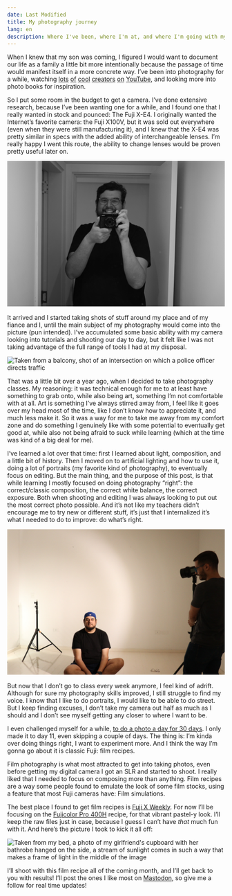 ```yaml
---
date: Last Modified
title: My photography journey
lang: en
description: Where I've been, where I'm at, and where I'm going with my photography.
---
```

When I knew that my son was coming, I figured I would want to document our life as a family a little bit more intentionally because the passage of time would manifest itself in a more concrete way. I’ve been into photography for a while, watching [lots](https://www.youtube.com/@WillemVerb) [of](https://www.youtube.com/@PaulieB) [cool](https://www.youtube.com/@geneyoon11) [creators](https://www.youtube.com/@grainydaysss) [on](https://www.youtube.com/@TatianaHopper) [YouTube](https://www.youtube.com/@graincheck), and looking more into photo books for inspiration. 

So I put some room in the budget to get a camera. I’ve done extensive research, because I’ve been wanting one for a while, and I found one that I really wanted in stock and pounced: The Fuji X-E4. I originally wanted the Internet’s favorite camera: the Fuji X100V, but it was sold out everywhere (even when they were still manufacturing it), and I knew that the X-E4 was pretty similar in specs with the added ability of interchangeable lenses. I’m really happy I went this route, the ability to change lenses would be proven pretty useful later on.

![A portrait of myself through a mirror, showing my camera](/assets/images/posts/photo-journey/self.jpg "Classic mirror selfie")

It arrived and I started taking shots of stuff around my place and of my fiance and I, until the main subject of my photography would come into the picture (pun intended). I’ve accumulated some basic ability with my camera looking into tutorials and shooting our day to day, but it felt like I was not taking advantage of the full range of tools I had at my disposal. 

![Taken from a balcony, shot of an intersection on which a police officer directs traffic](/assets/images/posts/photo-journey/first-shot.jpg "From my old apartment's balcony")

That was a little bit over a year ago, when I decided to take photography classes. My reasoning: it was technical enough for me to at least have something to grab onto, while also being art, something I’m not comfortable with at all. Art is something I’ve always stirred away from, I feel like it goes over my head most of the time, like I don’t know how to appreciate it, and much less make it.  So it was a way for me to take me away from my comfort zone and do something I genuinely like with some potential to eventually get good at, while also not being afraid to suck while learning (which at the time was kind of a big deal for me).

I’ve learned a lot over that time: first I learned about light, composition, and a little bit of history. Then I moved on to artificial lighting and how to use it, doing a lot of portraits (my favorite kind of photography), to eventually focus on editing. But the main thing, and the purpose of this post, is that while learning I mostly focused on doing photography “right”: the correct/classic composition, the correct white balance, the correct exposure. Both when shooting and editing I was always looking to put out the most correct photo possible. And it’s not like my teachers didn’t encourage me to try new or different stuff, it’s just that I internalized it’s what I needed to do to improve: do what’s right. 

![A portrait of myself shot by a teammate, sitting on a photography studio while my teacher points a continous light source at me](/assets/images/posts/photo-journey/in-class.jpg "Classic mirror selfie")

But now that I don’t go to class every week anymore, I feel kind of adrift. Although for sure my photography skills improved, I still struggle to find my voice. I know that I like to do portraits, I would like to be able to do street. But I keep finding excuses, I don’t take my camera out half as much as I should and I don’t see myself getting any closer to where I want to be.

I even challenged myself for a while, [to do a photo a day for 30 days](https://mastodon.design/@jd/111041831242931096). I only made it to day 11, even skipping a couple of days. The thing is: I’m kinda over doing things right, I want to experiment more. And I think the way I’m gonna go about it is classic Fuji: film recipes. 

Film photography is what most attracted to get into taking photos, even before getting my digital camera I got an SLR and started to shoot. I really liked that I needed to focus on composing more than anything. Film recipes are a way some people found to emulate the look of some film stocks, using a feature that most Fuji cameras have: Film simulations. 

The best place I found to get film recipes is [Fuji X Weekly](https://fujixweekly.com/recipes/). For now I’ll be focusing on the [Fujicolor Pro 400H](https://fujixweekly.com/2021/05/16/fujifilm-x100v-x-trans-iv-film-simulation-recipe-fujicolor-pro-400h/) recipe, for that vibrant pastel-y look. I’ll keep the raw files just in case, because I guess I can’t have *that* much fun with it. And here’s the picture I took to kick it all off: 

![Taken from my bed, a photo of my girlfriend's cupboard with her bathrobe hanged on the side, a stream of sunlight comes in such a way that makes a frame of light in the middle of the image](/assets/images/posts/photo-journey/weird.jpg "Moody cupboard")

I’ll shoot with this film recipe all of the coming month, and I’ll get back to you with results! I’ll post the ones I like most on [Mastodon](https://mastodon.design/@jd), so give me a follow for real time updates!